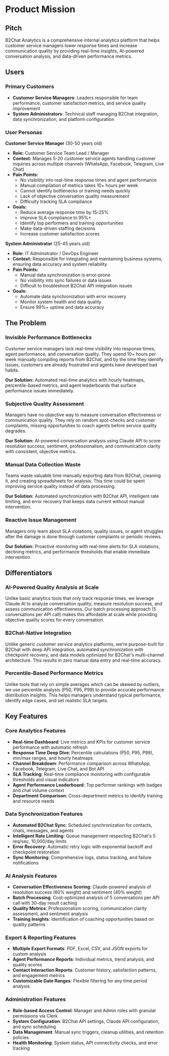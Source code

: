# Product Mission

## Pitch

B2Chat Analytics is a comprehensive internal analytics platform that helps customer service managers lower response times and increase communication quality by providing real-time insights, AI-powered conversation analysis, and data-driven performance metrics.

## Users

### Primary Customers

- **Customer Service Managers**: Leaders responsible for team performance, customer satisfaction metrics, and service quality improvement
- **System Administrators**: Technical staff managing B2Chat integration, data synchronization, and platform configuration

### User Personas

**Customer Service Manager** (30-50 years old)
- **Role:** Customer Service Team Lead / Manager
- **Context:** Manages 5-20 customer service agents handling customer inquiries across multiple channels (WhatsApp, Facebook, Telegram, Live Chat)
- **Pain Points:**
  - No visibility into real-time response times and agent performance
  - Manual compilation of metrics takes 10+ hours per week
  - Cannot identify bottlenecks or training needs quickly
  - Lack of objective conversation quality measurement
  - Difficulty tracking SLA compliance
- **Goals:**
  - Reduce average response time by 15-25%
  - Improve SLA compliance to 95%+
  - Identify top performers and training opportunities
  - Make data-driven staffing decisions
  - Increase customer satisfaction scores

**System Administrator** (25-45 years old)
- **Role:** IT Administrator / DevOps Engineer
- **Context:** Responsible for integrating and maintaining business systems, ensuring data accuracy and system reliability
- **Pain Points:**
  - Manual data synchronization is error-prone
  - No visibility into sync failures or data issues
  - Difficult to troubleshoot B2Chat API integration issues
- **Goals:**
  - Automate data synchronization with error recovery
  - Monitor system health and data quality
  - Ensure 99%+ uptime and data accuracy

## The Problem

### Invisible Performance Bottlenecks

Customer service managers lack real-time visibility into response times, agent performance, and conversation quality. They spend 10+ hours per week manually compiling reports from B2Chat, and by the time they identify issues, customers are already frustrated and agents have developed bad habits.

**Our Solution:** Automated real-time analytics with hourly heatmaps, percentile-based metrics, and agent leaderboards that surface performance issues immediately.

### Subjective Quality Assessment

Managers have no objective way to measure conversation effectiveness or communication quality. They rely on random spot-checks and customer complaints, missing opportunities to coach agents before service quality degrades.

**Our Solution:** AI-powered conversation analysis using Claude API to score resolution success, sentiment, professionalism, and communication clarity with consistent, objective metrics.

### Manual Data Collection Waste

Teams waste valuable time manually exporting data from B2Chat, cleaning it, and creating spreadsheets for analysis. This time could be spent improving service quality instead of data processing.

**Our Solution:** Automated synchronization with B2Chat API, intelligent rate limiting, and error recovery that keeps data current without manual intervention.

### Reactive Issue Management

Managers only learn about SLA violations, quality issues, or agent struggles after the damage is done through customer complaints or periodic reviews.

**Our Solution:** Proactive monitoring with real-time alerts for SLA violations, declining metrics, and performance thresholds that enable immediate intervention.

## Differentiators

### AI-Powered Quality Analysis at Scale

Unlike basic analytics tools that only track response times, we leverage Claude AI to analyze conversation quality, measure resolution success, and assess communication effectiveness. Our batch processing approach (5 conversations per API call) makes this affordable at scale while providing objective quality scores for every conversation.

### B2Chat-Native Integration

Unlike generic customer service analytics platforms, we're purpose-built for B2Chat with deep API integration, automated synchronization with checkpoint recovery, and data models optimized for B2Chat's multi-channel architecture. This results in zero manual data entry and real-time accuracy.

### Percentile-Based Performance Metrics

Unlike tools that rely on simple averages which can be skewed by outliers, we use percentile analysis (P50, P95, P99) to provide accurate performance distribution insights. This helps managers understand typical performance, identify edge cases, and set realistic SLA targets.

## Key Features

### Core Analytics Features

- **Real-time Dashboard**: Live metrics and KPIs for customer service performance with automatic refresh
- **Response Time Deep Dive**: Percentile calculations (P50, P95, P99), min/max ranges, and hourly heatmaps
- **Channel Breakdown**: Performance comparison across WhatsApp, Facebook, Telegram, Live Chat, and Bot API
- **SLA Tracking**: Real-time compliance monitoring with configurable thresholds and visual indicators
- **Agent Performance Leaderboard**: Top performer rankings with badges and chat volume context
- **Department Comparison**: Cross-department metrics to identify training and resource needs

### Data Synchronization Features

- **Automated B2Chat Sync**: Scheduled synchronization for contacts, chats, messages, and agents
- **Intelligent Rate Limiting**: Queue management respecting B2Chat's 5 req/sec, 10,000/day limits
- **Error Recovery**: Automatic retry logic with exponential backoff and checkpoint restoration
- **Sync Monitoring**: Comprehensive logs, status tracking, and failure notifications

### AI Analysis Features

- **Conversation Effectiveness Scoring**: Claude-powered analysis of resolution success (60% weight) and sentiment (40% weight)
- **Batch Processing**: Cost-optimized analysis of 5 conversations per API call with 30-day result caching
- **Quality Metrics**: Professionalism scoring, communication clarity assessment, and sentiment analysis
- **Training Insights**: Identification of coaching opportunities based on quality patterns

### Export & Reporting Features

- **Multiple Export Formats**: PDF, Excel, CSV, and JSON exports for custom analysis
- **Agent Performance Reports**: Individual metrics, trend analysis, and quality scores
- **Contact Interaction Reports**: Customer history, satisfaction patterns, and engagement metrics
- **Customizable Date Ranges**: Flexible filtering for any time period analysis

### Administration Features

- **Role-based Access Control**: Manager and Admin roles with granular permissions via Clerk
- **System Configuration**: B2Chat API settings, Claude API configuration, and sync scheduling
- **Data Management**: Manual sync triggers, cleanup utilities, and retention policies
- **Health Monitoring**: System status, API connectivity checks, and error tracking
